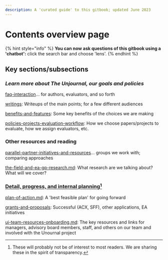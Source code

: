 ```yaml
---
description: A 'curated guide' to this gitbook; updated June 2023
---
```


# Contents overview page

{% hint style="info" %}
**You can now ask questions of this gitbook using a 'chatbot':** click the search bar and choose 'lens'.
{% endhint %}

## Key sections/subsections

### _Learn more about The Unjournal, our goals and policies_

[faq-interaction](../faq-interaction/ "mention")... for authors, evaluators, and so forth

[writings](writings/ "mention"): Writeups of the main points; for a few different audiences

[benefits-and-features](../benefits-and-features/ "mention"): Some key benefits of the choices we are making

[policies-projects-evaluation-workflow](../policies-projects-evaluation-workflow/ "mention"): How we choose papers/projects to evaluate, how we assign evaluators, etc.

### Other resources and reading

[parallel-partner-initiatives-and-resources](../parallel-partner-initiatives-and-resources/ "mention")... groups we work with; comparing approaches

[the-field-and-ea-gp-research.md](../the-field-and-ea-gp-research.md "mention"): What research are we talking about? What will we cover?

### [Detail, progress, and internal planning](#user-content-fn-1)[^1]

[plan-of-action.md](plan-of-action.md "mention"): A 'best feasible plan' for going forward

[grants-and-proposals](../grants-and-proposals/ "mention"): Successful (ACX, SFF), other applications, EA initiatives

[uj-team-resources-onboarding.md](../management-tech-details-discussion/uj-team-resources-onboarding.md "mention"): The key resources and links for managers, advisory board members, staff, and others on our team and involved with the Unournal project

[^1]: These will probably not be of interest to most readers. We are sharing these in the spirit of transparency.
